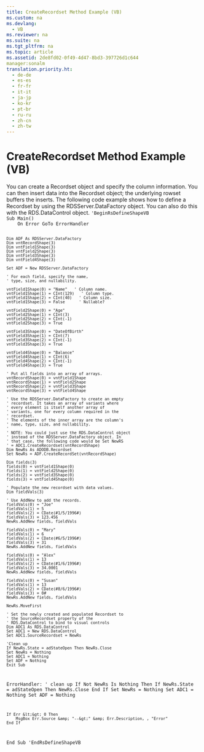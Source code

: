 ```yaml
---
title: CreateRecordset Method Example (VB)
ms.custom: na
ms.devlang: 
  - VB
ms.reviewer: na
ms.suite: na
ms.tgt_pltfrm: na
ms.topic: article
ms.assetid: 2de8fd02-0f49-4d47-8bd3-397726d1c644
manager:sonalm
translation.priority.ht: 
  - de-de
  - es-es
  - fr-fr
  - it-it
  - ja-jp
  - ko-kr
  - pt-br
  - ru-ru
  - zh-cn
  - zh-tw
---
```

# CreateRecordset Method Example (VB)
<?xml version="1.0" encoding="utf-8"?>
<developerReferenceWithoutSyntaxDocument xmlns="http://ddue.schemas.microsoft.com/authoring/2003/5" xmlns:xlink="http://www.w3.org/1999/xlink" xmlns:xsi="http://www.w3.org/2001/XMLSchema-instance" xsi:schemaLocation="http://ddue.schemas.microsoft.com/authoring/2003/5 http://dduestorage.blob.core.windows.net/ddueschema/developer.xsd">
  <introduction>
    <para>You can create a <legacyLink xlink:href="ede1415f-c3df-4cc5-a05b-2576b2b84b60">Recordset</legacyLink> object and specify the column information. You can then insert data into the <legacyBold>Recordset</legacyBold> object; the underlying rowset buffers the inserts.</para>
    <para>The following code example shows how to define a <legacyBold>Recordset</legacyBold> by using the <legacyLink xlink:href="e75240c2-b749-471e-b6ea-98cae232efbe">RDSServer.DataFactory</legacyLink> object. You can also do this with the <legacyLink xlink:href="d85ea4fc-451c-436e-97b8-58f92b149dd0">RDS.DataControl</legacyLink> object.</para>
    <code>'BeginRsDefineShapeVB
Sub Main()
    On Error GoTo ErrorHandler
    
    Dim ADF As RDSServer.DataFactory
    Dim vntRecordShape(3)
    Dim vntField1Shape(3)
    Dim vntField2Shape(3)
    Dim vntField3Shape(3)
    Dim vntField4Shape(3)
    
    Set ADF = New RDSServer.DataFactory
    
    ' For each field, specify the name,
    ' type, size, and nullability.
    
    vntField1Shape(0) = "Name"   ' Column name.
    vntField1Shape(1) = CInt(129)   ' Column type.
    vntField1Shape(2) = CInt(40)   ' Column size.
    vntField1Shape(3) = False      ' Nullable?
    
    vntField2Shape(0) = "Age"
    vntField2Shape(1) = CInt(3)
    vntField2Shape(2) = CInt(-1)
    vntField2Shape(3) = True
    
    vntField3Shape(0) = "DateOfBirth"
    vntField3Shape(1) = CInt(7)
    vntField3Shape(2) = CInt(-1)
    vntField3Shape(3) = True
    
    vntField4Shape(0) = "Balance"
    vntField4Shape(1) = CInt(6)
    vntField4Shape(2) = CInt(-1)
    vntField4Shape(3) = True
    
    ' Put all fields into an array of arrays.
    vntRecordShape(0) = vntField1Shape
    vntRecordShape(1) = vntField2Shape
    vntRecordShape(2) = vntField3Shape
    vntRecordShape(3) = vntField4Shape
    
    ' Use the RDSServer.DataFactory to create an empty
    ' recordset. It takes an array of variants where
    ' every element is itself another array of
    ' variants, one for every column required in the
    ' recordset.
    ' The elements of the inner array are the column's
    ' name, type, size, and nullability.
    '
    ' NOTE: You could just use the RDS.DataControl object
    ' instead of the RDSServer.DataFactory object. In
    ' that case, the following code would be Set NewRS
    ' = ADC1.CreateRecordset(vntRecordShape)
    Dim NewRs As ADODB.Recordset
    Set NewRs = ADF.CreateRecordSet(vntRecordShape)
    
    Dim fields(3)
    fields(0) = vntField1Shape(0)
    fields(1) = vntField2Shape(0)
    fields(2) = vntField3Shape(0)
    fields(3) = vntField4Shape(0)
    
    ' Populate the new recordset with data values.
    Dim fieldVals(3)
    
    ' Use AddNew to add the records.
    fieldVals(0) = "Joe"
    fieldVals(1) = 5
    fieldVals(2) = CDate(#1/5/1996#)
    fieldVals(3) = 123.456
    NewRs.AddNew fields, fieldVals
    
    fieldVals(0) = "Mary"
    fieldVals(1) = 6
    fieldVals(2) = CDate(#6/5/1996#)
    fieldVals(3) = 31
    NewRs.AddNew fields, fieldVals
    
    fieldVals(0) = "Alex"
    fieldVals(1) = 13
    fieldVals(2) = CDate(#1/6/1996#)
    fieldVals(3) = 34.0001
    NewRs.AddNew fields, fieldVals
    
    fieldVals(0) = "Susan"
    fieldVals(1) = 13
    fieldVals(2) = CDate(#8/6/1996#)
    fieldVals(3) = 0#
    NewRs.AddNew fields, fieldVals
    
    NewRs.MoveFirst
    
    ' Set the newly created and populated Recordset to
    ' the SourceRecordset property of the
    ' RDS.DataControl to bind to visual controls
    Dim ADC1 As RDS.DataControl
    Set ADC1 = New RDS.DataControl
    Set ADC1.SourceRecordset = NewRs

    'Clean up
    If NewRs.State = adStateOpen Then NewRs.Close
    Set NewRs = Nothing
    Set ADC1 = Nothing
    Set ADF = Nothing
    Exit Sub
    
ErrorHandler:
    ' clean up
    If Not NewRs Is Nothing Then
        If NewRs.State = adStateOpen Then NewRs.Close
    End If
    Set NewRs = Nothing
    Set ADC1 = Nothing
    Set ADF = Nothing
    
    If Err &lt;&gt; 0 Then
        MsgBox Err.Source &amp; "--&gt;" &amp; Err.Description, , "Error"
    End If
End Sub
'EndRsDefineShapeVB</code>
  </introduction>
  <relatedTopics />
</developerReferenceWithoutSyntaxDocument>